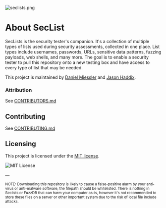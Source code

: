 ![seclists.png](https://danielmiessler.com/images/seclists-long.png "seclists.png")

# About SecList

SecLists is the security tester's companion. It's a collection of multiple types of lists used during security assessments, collected in one place. List types include usernames, passwords, URLs, sensitive data patterns, fuzzing payloads, web shells, and many more. The goal is to enable a security tester to pull this repository onto a new testing box and have access to every type of list that may be needed.

This project is maintained by [Daniel Miessler](http://www.danielmiessler.com/ "Daniel Miessler") and [Jason Haddix](http://www.securityaegis.com "Jason Haddix").

### Attribution

See [CONTRIBUTORS.md](CONTRIBUTORS.md)

## Contributing

See [CONTRIBUTING.md](CONTRIBUTING.md)

## Licensing

This project is licensed under the [MIT license](LICENSE).

![MIT License](https://danielmiessler.com/images/mitlicense.png)

—

<sup>NOTE: Downloading this repository is likely to cause a false-positive alarm by your anti-virus or anti-malware software, the filepath should be whitelisted. There is nothing in Seclists or FuzzDB that can harm your computer as-is, however it's not recommended to store these files on a server or other important system due to the risk of local file include attacks.</sup>
